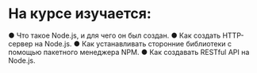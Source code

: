 # На курсе изучается:
● Что такое Node.js, и для чего он был создан.
● Как создать HTTP-сервер на Node.js.
● Как устанавливать сторонние библиотеки с помощью пакетного менеджера
NPM.
● Как создавать RESTful API на Node.js.